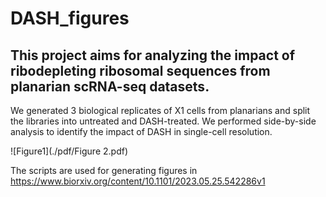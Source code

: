 # DASH_figures
## This project aims for analyzing the impact of ribodepleting ribosomal sequences from planarian scRNA-seq datasets.

We generated 3 biological replicates of X1 cells from planarians and split the libraries into untreated and DASH-treated. We performed side-by-side analysis to identify the impact of DASH in single-cell resolution.

![Figure1](./pdf/Figure 2.pdf)

The scripts are used for generating figures in https://www.biorxiv.org/content/10.1101/2023.05.25.542286v1
